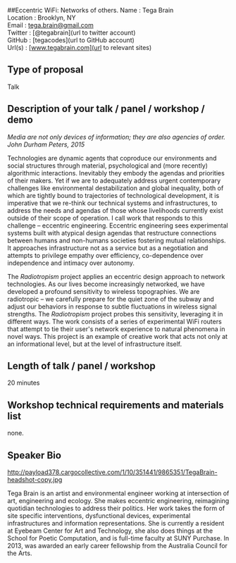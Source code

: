 ##Eccentric WiFi: Networks of others.
Name : Tega Brain  
Location : Brooklyn, NY  
Email : tega.brain@gmail.com  
Twitter : [@tegabrain](url to twitter account)  
GitHub : [tegacodes](url to GitHub account)  
Url(s) : [www.tegabrain.com](url to relevant sites)  
## Type of proposal  
Talk

## Description of your talk / panel / workshop / demo

_Media are not only devices of information; they are also agencies of order._  
_John Durham Peters, 2015_

Technologies are dynamic agents that coproduce our environments and social structures through material, psychological and (more recently) algorithmic interactions. Inevitably they embody the agendas and priorities of their makers. Yet if we are to adequately address urgent contemporary challenges like environmental destabilization and global inequality, both of which are tightly bound to trajectories of technological development, it is imperative that we re-think our technical systems and infrastructures, to address the needs and agendas of those whose livelihoods currently exist outside of their scope of operation. I call work that responds to this challenge – eccentric engineering. Eccentric engineering sees experimental systems built with atypical design agendas that restructure connections between humans and non-humans societies fostering mutual relationships. It approaches infrastructure not as a service but as a negotiation and attempts to privilege empathy over efficiency, co-dependence over independence and intimacy over autonomy. 

The _Radiotropism_ project applies an eccentric design approach to network technologies. As our lives become increasingly networked, we have developed a profound sensitivity to wireless topographies. We are radiotropic – we carefully prepare for the quiet zone of the subway and adjust our behaviors in response to subtle fluctuations in wireless signal strengths. The _Radiotropism_ project probes this sensitivity, leveraging it in different ways. The work consists of a series of experimental WiFi routers that attempt to tie their user's network experience to natural phenomena in novel ways. This project is an example of creative work that acts not only at an informational level, but at the level of infrastructure itself. 

## Length of talk / panel / workshop
20 minutes

## Workshop technical requirements and materials list

none.

## Speaker Bio
http://payload378.cargocollective.com/1/10/351441/9865351/TegaBrain-headshot-copy.jpg

Tega Brain is an artist and environmental engineer working at intersection of art, engineering and ecology. She makes eccentric engineering, reimagining quotidian technologies to address their politics. Her work takes the form of site specific interventions, dysfunctional devices, experimental infrastructures and information representations. She is currently a resident at Eyebeam Center for Art and Technology, she also does things at the School for Poetic Computation, and is full-time faculty at SUNY Purchase. In 2013, was awarded an early career fellowship from the Australia Council for the Arts.




